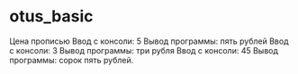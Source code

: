 # otus_basic 
Цена прописью 
Ввод с консоли: 5
Вывод программы: пять рублей
Ввод с консоли: 3
Вывод программы: три рубля
Ввод с консоли: 45
Вывод программы: сорок пять рублей.
